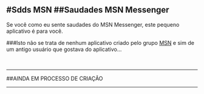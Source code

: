 #Sdds MSN
##Saudades MSN Messenger
------

Se você como eu sente saudades do MSN Messenger, este pequeno aplicativo é para você.

###Isto não se trata de nenhum aplicativo criado pelo grupo <a href="http://msn.com" target="_blank">MSN</a> e sim de um antigo usuário que gostava do aplicativo...

<br/>

----------

##AINDA EM PROCESSO DE CRIAÇÃO

---------